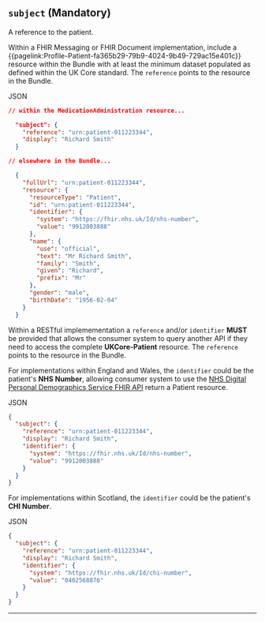 ## `subject`  (Mandatory)

A reference to the patient.

Within a FHIR Messaging or FHIR Document implementation, include a {{pagelink:Profile-Patient-fa365b29-79b9-4024-9b49-729ac15e401c}} resource within the Bundle with at least the minimum dataset populated as defined within the UK Core standard. The `reference` points to the resource in the Bundle.

JSON
``` json
// within the MedicationAdministration resource...

  "subject": {
    "reference": "urn:patient-011223344",
    "display": "Richard Smith"
  }

// elsewhere in the Bundle...

  {
    "fullUrl": "urn:patient-011223344",
    "resource": {
      "resourceType": "Patient",
      "id": "urn:patient-011223344",
      "identifier": {
        "system": "https://fhir.nhs.uk/Id/nhs-number",
        "value": "9912003888"
      },
      "name": {
        "use": "official",
        "text": "Mr Richard Smith",
        "family": "Smith",
        "given": "Richard",
        "prefix": "Mr"
      },
      "gender": "male",
      "birthDate": "1956-02-04"
    }
  }
```

Within a RESTful implemementation a `reference` and/or `identifier` **MUST** be provided that allows the consumer system to query another API if they need to access the complete **UKCore-Patient** resource. The `reference` points to the resource in the Bundle.

For implementations within England and Wales, the `identifier` could be the patient's **NHS Number**, allowing consumer system to use the [NHS Digital Personal Demographics Service FHIR API](https://digital.nhs.uk/developer/api-catalogue/personal-demographics-service-fhir) return a Patient resource.

JSON
``` json
{
  "subject": {
    "reference": "urn:patient-011223344",
    "display": "Richard Smith",
    "identifier": {
      "system": "https://fhir.nhs.uk/Id/nhs-number",
      "value": "9912003888"
    }
  }
}
```

For implementations within Scotland, the `identifier` could be the patient's **CHI Number**.

JSON
``` json
{
  "subject": {
    "reference": "urn:patient-011223344",
    "display": "Richard Smith",
    "identifier": {
      "system": "https://fhir.nhs.uk/Id/chi-number",
      "value": "0402568876"
    }
  }
}
```

---
